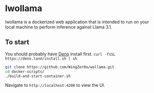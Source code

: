 # lwollama

lwollama is a dockerized web application that is intended to run on your local machine to perform inference against Llama 3.1.

## To start
You should probably have [Deno](https://deno.com) install first. `curl -fsSL https://deno.land/install.sh | sh`

```bash
git clone https://github.com/WingZer0o/wollama.git
cd docker-scripts/
./build-and-start-container.sh
```
Navigate to `http://localhost:4200` to view the UI.
